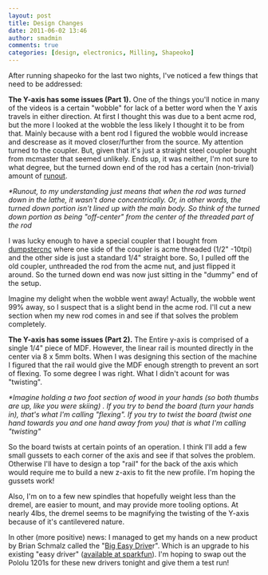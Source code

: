 ```yaml
---
layout: post
title: Design Changes
date: 2011-06-02 13:46
author: smadmin
comments: true
categories: [design, electronics, Milling, Shapeoko]
---
```

After running shapeoko for the last two nights, I've noticed a few things that need to be addressed:

<strong>The Y-axis has some issues (Part 1).</strong>
One of the things you'll notice in many of the videos is a certain "wobble" for lack of a better word when the Y axis travels in either direction. At first I thought this was due to a bent acme rod, but the more I looked at the wobble the less likely I thought it to be from that. Mainly because with a bent rod I figured the wobble would increase and descrease as it moved closer/further from the source. My attention turned to the coupler. But, given that it's just a straight steel coupler bought from mcmaster that seemed unlikely. Ends up, it was neither, I'm not sure to what degree, but the turned down end of the rod has a certain (non-trivial) amount of <a href="http://en.wikipedia.org/wiki/Runout">runout</a>. 

<em>*Runout, to my understanding just means that when the rod was turned down in the lathe, it wasn't done concentrically. Or, in other words, the turned down portion isn't lined up with the main body. So think of the turned down portion as being "off-center" from the center of the threaded part of the rod</em>

I was lucky enough to have a special coupler that I bought from <a href="http://dumpstercnc.com/">dumpstercnc</a> where one side of the coupler is acme threaded (1/2" -10tpi) and the other side is just a standard 1/4" straight bore. So, I pulled off the old coupler, unthreaded the rod from the acme nut, and just flipped it around. So the turned down end was now just sitting in the "dummy" end of the setup.

Imagine my delight when the wobble went away! Actually, the wobble went 99% away, so I suspect that is a slight bend in the acme rod. I'll cut a new section when my new rod comes in and see if that solves the problem completely.

<strong>The Y-axis has some issues (Part 2).</strong>
The Entire y-axis is comprised of a single 1/4" piece of MDF. However, the linear rail is mounted directly in the center via 8 x 5mm bolts. When I was designing this section of the machine I figured that the rail would give the MDF enough strength to prevent an sort of flexing. To some degree I was right. What I didn't acount for was "twisting".

<em>*Imagine holding a two foot section of wood in your hands (so both thumbs are up, like you were skiing) . If you try to bend the board (turn your hands in), that's what I'm calling "flexing". If you try to twist the board (twist one hand towards you and one hand away from you) that is what I'm calling "twisting"</em>

So the board twists at certain points of an operation. I think I'll add a few small gussets to each corner of the axis and see if that solves the problem. Otherwise I'll have to design a top "rail" for the back of the axis which would require me to build a new z-axis to fit the new profile. I'm hoping the gussets work!

Also, I'm on to a few new spindles that hopefully weight less than the dremel, are easier to mount, and may provide more tooling options. At nearly 4lbs, the dremel seems to be magnifying the twisting of the Y-axis because of it's cantilevered nature. 

In other (more positive) news: I managed to get my hands on a new product by Brian Schmalz called the "<a href="http://www.schmalzhaus.com/BigEasyDriver/index.htm">Big Easy Drive</a>r". Which is an upgrade to his existing "easy driver" (<a href="http://www.sparkfun.com/products/10267">available at sparkfun</a>). I'm hoping to swap out the Pololu 1201s for these new drivers tonight and give them a test run! 
